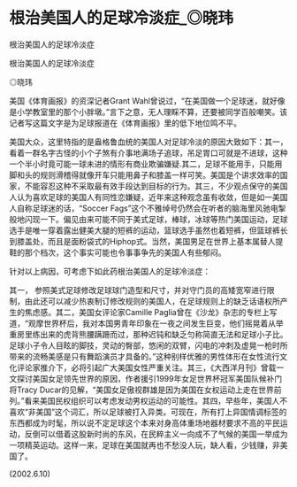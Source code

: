 # 根治美国人的足球冷淡症_◎晓玮

根治美国人的足球冷淡症

根治美国人的足球冷淡症

◎晓玮

美国《体育画报》的资深记者Grant Wahl曾说过，“在美国做一个足球迷，就好像是小学教室里的那个小胖墩。”言下之意，无人理睬不算，还要被同学百般嘲笑。该记者写这篇文字是为足球报道在《体育画报》里的低下地位鸣不平。

美国大众，这里特指的是盎格鲁血统的美国人对足球冷淡的原因大致如下：其一，看着一群名字古怪的小个子煞有介事地满场子追球，吊足胃口可就是不进球，这种一个半小时竟可能一球未进的情形有商业欺骗嫌疑.其二，足球不能用手，只能用脚和头的规则滑稽得就像开车只能用鼻子和膝盖一样可笑。美国是个讲求效率的国家，不能容忍这种不采取最有效手段达到目标的行为。其三，不少观点保守的美国人认为喜欢足球的美国人有同性恋嫌疑，近年来这种观念虽有收敛，但是如一美国人自称足球迷的话，“Soccer Fags”这个不雅绰号仍然会在听者的脑海里风驰电掣般地闪现一下。偏见由来可能不同于美式足球，棒球，冰球等热门美国运动，足球选手是唯一穿着露出健美大腿的短裤的运动，篮球选手虽然也着短裤，但篮球裤长到膝盖处，而且是面粉袋式的Hiphop式。当然，美国男足在世界上基本属替人提鞋的那个档次，这个事实可能也令事事争先的美国人有些郁闷。

针对以上病因，可考虑下如此药根治美国人的足球冷淡症：

其一， 参照美式足球修改足球球门造型和尺寸，并对守门员的高矮宽窄进行限制，由此还可以减少热衷制订修改规则的美国人，在足球规则上的缺乏话语权所产生的焦虑感。其二，美国女评论家Camille Paglia曾在《沙龙》杂志的专栏上写道，“观摩世界杯后，我对本国男青年印象在一夜之间发生巨变，他们摇晃着从举重房里练出来的虎背熊腰蹒跚而过，那种迟钝和缺乏匀称简直无法和足球小子比。足球小子令人目眩的脚技，灵动的臀部，悠闲的双臂，闪电的冲刺及虚晃一枪时所带来的流畅美感是只有舞蹈演员才具备的。”这种别样优雅的男性体形在女性流行文化评论家推介下，必将引起广大美国女性严重关注。其三，《大西洋月刊》曾载一文探讨美国女足领先世界的原因，作者援引1999年女足世界杯冠军美国队候补门将Tracy Ducar的见解，“美国女足傲视群雄是因为美国在女权运动上走在世界前列。”看来美国民权组织可以考虑发动男权运动的可能性。其四，早些年，美国人不喜欢“非美国”这个词汇，所以足球被打入异类。可现在，所有打上异国情调标签的东西都成为时髦，所以说不定足球这个本来对身高体重场地器材要求不高的平民运动，反倒可以借着这股新时尚的东风，在民粹主义一向成不了气候的美国一举成为一项精英运动。这样一来，足球在美国就再也不愁没人玩，缺人看，少钱赚，非美国了。

(2002.6.10)